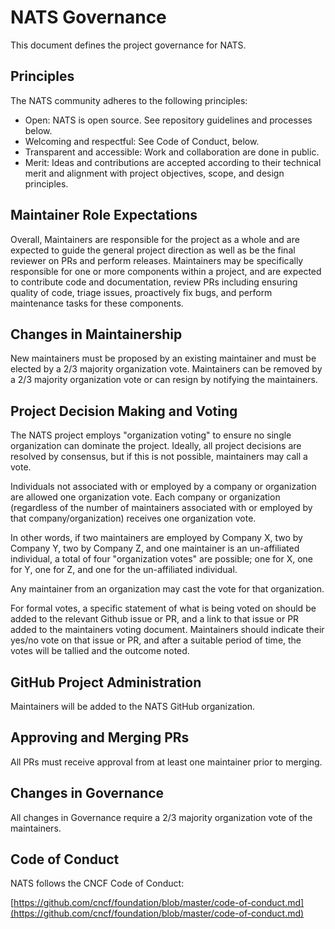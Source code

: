 # NATS Governance

This document defines the project governance for NATS.

## Principles

The NATS community adheres to the following principles:

- Open: NATS is open source. See repository guidelines and processes below.
- Welcoming and respectful: See Code of Conduct, below.
- Transparent and accessible: Work and collaboration are done in public.
- Merit: Ideas and contributions are accepted according to their technical merit and alignment with project objectives, scope, and design principles.

## Maintainer Role Expectations
Overall, Maintainers are responsible for the project as a whole and are expected to guide the general project direction as well as be the final reviewer on PRs and perform releases.
Maintainers may be specifically responsible for one or more components within a project, and are expected to contribute code and documentation, review PRs including ensuring quality of code, triage issues, proactively fix bugs, and perform maintenance tasks for these components.

## Changes in Maintainership
New maintainers must be proposed by an existing maintainer and must be elected by a 2/3 majority organization vote. Maintainers can be removed by a 2/3 majority organization vote or can resign by notifying the maintainers.

## Project Decision Making and Voting

The NATS project employs "organization voting" to ensure no single organization can dominate the project. Ideally, all project decisions are resolved by consensus, but if this is not possible, maintainers may call a vote.

Individuals not associated with or employed by a company or organization are allowed one organization vote. Each company or organization (regardless of the number of maintainers associated with or employed by that company/organization) receives one organization vote.

In other words, if two maintainers are employed by Company X, two by Company Y, two by Company Z, and one maintainer is an un-affiliated individual, a total of four "organization votes" are possible; one for X, one for Y, one for Z, and one for the un-affiliated individual.

Any maintainer from an organization may cast the vote for that organization.

For formal votes, a specific statement of what is being voted on should be added to the relevant Github issue or PR, and a link to that issue or PR added to the maintainers voting document. Maintainers should indicate their yes/no vote on that issue or PR, and after a suitable period of time, the votes will be tallied and the outcome noted.

## GitHub Project Administration
Maintainers will be added to the NATS GitHub organization.

## Approving and Merging PRs
All PRs must receive approval from at least one maintainer prior to merging.

## Changes in Governance
All changes in Governance require a 2/3 majority organization vote of the maintainers.

## Code of Conduct

NATS follows the CNCF Code of Conduct:

[https://github.com/cncf/foundation/blob/master/code-of-conduct.md](https://github.com/cncf/foundation/blob/master/code-of-conduct.md)
